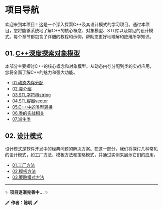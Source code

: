 # 项目导航

欢迎来到本项目！这是一个深入探索C++及其设计模式的学习项目。通过本项目，您将能够系统地了解C++的核心概念、对象模型、STL库以及常见的设计模式。每个章节都包含了详细的教程和示例，帮助您更好地理解和应用所学知识。

## 01. [C++深度探索对象模型](./00.C++plus/readme.md)

本部分主要探讨C++的核心概念和对象模型。从动态内存分配到类的实战应用，您将全面了解C++的魅力和强大功能。

- [01.动态内存分配](./00.C++plus/01.dynamic%20memory%20allocation/readme.md)
- [02.类介绍](./00.C++plus/02.class%20introduction/readme.md)
- [03.STL字符串string](./00.C++plus/03.string%20type/readme.md)
- [04.STL容器vector](./00.C++plus/03.string%20type/readme.md)
- [05.C++中的类型转换](./00.C++plus/04.vector%20type/readme.md)
- [06.类的实战相关](./00.C++plus/05.type%20conversion/readme.md)
- [07.派生类](./00.C++plus/06.class%20combat/readme.md)

## 02. [设计模式](./01.Design%20Patterns/readme.md)

设计模式是软件开发中的经典问题的解决方案。在这一部分，我们将探讨几种常见的设计模式，如工厂方法、模板方法和策略模式，并通过实例来展示它们的应用。

- [01.工厂方法](./01.Design%20Patterns/01.Animal/readme.md)
- [02.模板方法](./01.Design%20Patterns/02.beverage/readme.md)
- [03.策略模式方法](./01.Design%20Patterns/03.SortStrategy/readme.md)



---

✨ **项目逐渐完善中...** ✨

🖋 **作者：陈明** 🖋
